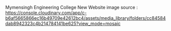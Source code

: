 Mymensingh Engineering College New Website
image source : https://console.cloudinary.com/app/c-b6af5665866ec16b49709e42612bc4/assets/media_library/folders/cc84584dab8942323c4b214784141be625?view_mode=mosaic